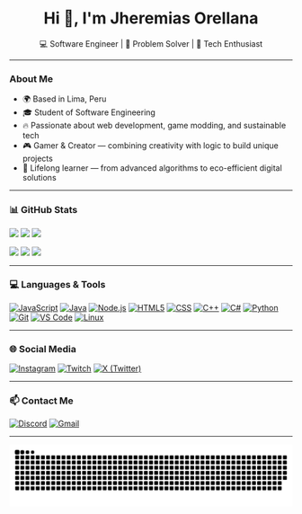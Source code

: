 <h1 align="center">Hi 👋, I'm Jheremias Orellana</h1>
<p align="center">
  💻 Software Engineer | 🎯 Problem Solver | 🚀 Tech Enthusiast
</p>

---

### About Me
- 🌍 Based in Lima, Peru  
- 🎓 Student of Software Engineering  
- 🔥 Passionate about web development, game modding, and sustainable tech  
- 🎮 Gamer & Creator — combining creativity with logic to build unique projects  
- 🌱 Lifelong learner — from advanced algorithms to eco-efficient digital solutions  

---

### 📊 GitHub Stats
<p align="left">
  <img src="https://github-readme-stats.vercel.app/api/top-langs/?username=OrellanaJheremiasT&theme=shadow_red&size_weight=0.5&count_weight=0.5" />
  <img src="https://github-readme-stats.vercel.app/api?username=OrellanaJheremiasT&theme=shadow_red&show_icons=true" />
  <img src="https://github-readme-streak-stats.herokuapp.com/?user=OrellanaJheremiasT&theme=shadow_red&hide_border=false" />
</p>

<p align="left">
  <img src="https://img.shields.io/github/stars/OrellanaJheremiasT?style=social" />
  <img src="https://img.shields.io/github/followers/OrellanaJheremiasT?style=social" />
  <img src="https://visitor-badge.laobi.icu/badge?page_id=OrellanaJheremiasT.OrellanaJheremiasT" />
</p>

---

### 💻 Languages & Tools
[![JavaScript](https://img.shields.io/badge/JavaScript-F7DF1E?logo=javascript&logoColor=black)](https://www.javascript.com/) 
[![Java](https://img.shields.io/badge/Java-007396?logo=java&logoColor=white)](https://www.java.com/) 
[![Node.js](https://img.shields.io/badge/Node.js-339933?logo=node.js&logoColor=white)](https://nodejs.org/) 
[![HTML5](https://img.shields.io/badge/HTML5-E34F26?logo=html5&logoColor=white)](https://developer.mozilla.org/en-US/docs/Web/HTML) 
[![CSS](https://img.shields.io/badge/CSS-1572B6?logo=css3&logoColor=white)](https://developer.mozilla.org/en-US/docs/Web/CSS) 
[![C++](https://img.shields.io/badge/C++-00599C?logo=c%2B%2B&logoColor=white)](https://isocpp.org/) 
[![C#](https://img.shields.io/badge/C%23-239120?logo=c-sharp&logoColor=white)](https://learn.microsoft.com/en-us/dotnet/csharp/) 
[![Python](https://img.shields.io/badge/Python-3776AB?logo=python&logoColor=white)](https://www.python.org/)
[![Git](https://img.shields.io/badge/Git-F05032?logo=git&logoColor=white)](https://git-scm.com/)
[![VS Code](https://img.shields.io/badge/VS%20Code-0078D7?logo=visual-studio-code&logoColor=white)](https://code.visualstudio.com/)
[![Linux](https://img.shields.io/badge/Linux-FCC624?logo=linux&logoColor=black)](https://www.kernel.org/)

---

### 🌐 Social Media
[![Instagram](https://img.shields.io/badge/Instagram-%23E4405F.svg?logo=Instagram&logoColor=white)](https://www.instagram.com/orejhz) 
[![Twitch](https://img.shields.io/badge/Twitch-%239146FF.svg?logo=Twitch&logoColor=white)](https://www.twitch.tv/d4rkrain) 
[![X (Twitter)](https://img.shields.io/badge/X-%23000000.svg?logo=X&logoColor=white)](https://x.com/D4rkr4inTtv)

---

### 📫 Contact Me
[![Discord](https://img.shields.io/badge/Discord-%235865F2.svg?logo=discord&logoColor=white)](https://discordapp.com/users/d4rkrain) [![Gmail](https://img.shields.io/badge/Gmail-D14836?logo=gmail&logoColor=white)](mailto:orellanajheremiast@gmail.com)


---

![Snake animation](https://raw.githubusercontent.com/platane/platane/output/github-contribution-grid-snake-dark.svg)
